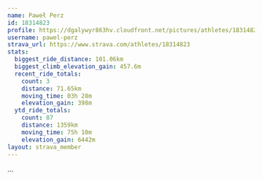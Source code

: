 ```yaml
---
name: Paweł Perz
id: 18314823
profile: https://dgalywyr863hv.cloudfront.net/pictures/athletes/18314823/5244308/1/large.jpg
username: pawel-perz
strava_url: https://www.strava.com/athletes/18314823
stats:
  biggest_ride_distance: 101.06km
  biggest_climb_elevation_gain: 457.6m
  recent_ride_totals:
    count: 3
    distance: 71.65km
    moving_time: 03h 28m
    elevation_gain: 398m
  ytd_ride_totals:
    count: 87
    distance: 1359km
    moving_time: 75h 10m
    elevation_gain: 6442m
layout: strava_member
--- 
```

...
